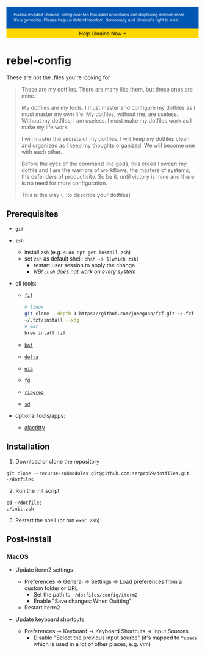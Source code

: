 [![Stand With Ukraine](https://raw.githubusercontent.com/vshymanskyy/StandWithUkraine/main/banner2-direct.svg)](https://stand-with-ukraine.pp.ua)

# rebel-config

These are not the .files you're looking for

> These are my dotfiles. There are many like them, but these ones are mine.
>
> My dotfiles are my tools. I must master and configure my dotfiles as I must master my own life.
> My dotfiles, without me, are useless. Without my dotfiles, I am useless. I must make my dotfiles work as I make my life work.
>
> I will master the secrets of my dotfiles. I will keep my dotfiles clean and organized as I keep my thoughts organized. We will become one with each other.
>
> Before the eyes of the command line gods, this creed I swear: my dotfile and I are the warriors of workflows, the masters of systems, the defenders of productivity. So be it, until victory is mine and there is no need for more configuration.
>
> This is the way (...to describe your dotfiles)

## Prerequisites

- `git`

- `zsh`
  - install `zsh` (e.g. `sudo apt-get install zsh`)
  - set `zsh` as default shell: `chsh -s $(which zsh)`
    - restart user session to apply the change
    - _NB! `chsh` does not work on every system_

- cli tools:
  - [`fzf`](https://github.com/junegunn/fzf)

    ```bash
    # linux
    git clone --depth 1 https://github.com/junegunn/fzf.git ~/.fzf
    ~/.fzf/install --xdg
    # mac
    brew intall fzf
    ```

  - [`bat`](https://github.com/sharkdp/bat)

  - [`delta`](https://github.com/dandavison/delta)

  - [`eza`](https://github.com/eza-community/eza)

  - [`fd`](https://github.com/sharkdp/fd)

  - [`ripgrep`](https://github.com/BurntSushi/ripgrep)

  - [`sd`](https://github.com/chmln/sd)

- optional tools/apps:

  - [alacritty](https://github.com/alacritty/alacritty)

## Installation

1. Download or clone the repository

```shell
git clone --recurse-submodules git@github.com:serpro69/dotfiles.git ~/dotfiles
```

2. Run the init script

```shell
cd ~/dotfiles
./init.zsh
```

3. Restart the shell (or run `exec zsh`)

## Post-install

### MacOS

- Update iterm2 settings
  - Preferences -> General -> Settings -> Load preferences from a custom folder or URL
    - Set the path to `~/dotfiles/config/iterm2`
    - Enable "Save changes: When Quitting"
  - Restart iterm2

- Update keyboard shortcuts
  - Preferences -> Keyboard -> Keyboard Shortcuts -> Input Sources
    - Disable "Select the previous input source"
      (it's mapped to `^space` which is used in a lot of other places, e.g. vim)
